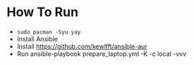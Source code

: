 # How To Run
- `sudo pacman -Syu yay`
- Install Ansible
- Install <https://github.com/kewlfft/ansible-aur>
- Run ansible-playbook prepare_laptop.yml -K -c local -vvv
